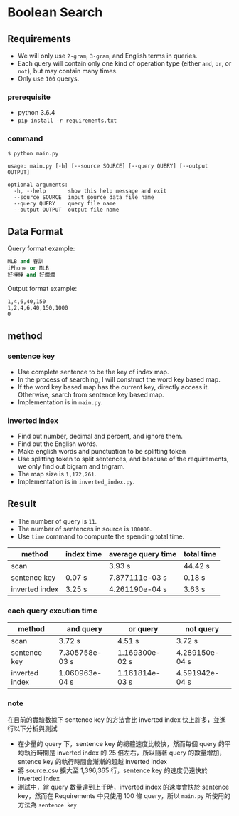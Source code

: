 # Boolean Search

## Requirements
- We will only use `2-gram`, `3-gram`, and English terms in queries.
- Each query will contain only one kind of operation type (either `and`, `or`, or `not`), but may contain many times.
- Only use `100` querys.

### prerequisite
- python 3.6.4
- `pip install -r requirements.txt`

### command
```
$ python main.py
```
```
usage: main.py [-h] [--source SOURCE] [--query QUERY] [--output OUTPUT]

optional arguments:
  -h, --help       show this help message and exit
  --source SOURCE  input source data file name
  --query QUERY    query file name
  --output OUTPUT  output file name
```

## Data Format

Query format example:
```python
MLB and 春訓
iPhone or MLB
好棒棒 and 好爛爛
```

Output format example:
```
1,4,6,40,150
1,2,4,6,40,150,1000
0
```

## method

### sentence key
- Use complete sentence to be the key of index map.
- In the process of searching, I will construct the word key based map.
- If the word key based map has the current key, directly access it. Otherwise, search from sentence key based map.
- Implementation is in `main.py`.

### inverted index
- Find out number, decimal and percent, and ignore them.
- Find out the English words.
- Make english words and punctuation to be splitting token
- Use splitting token to split sentences, and beacuse of the requirements, we only find out bigram and trigram.
- The map size is `1,172,261`.
- Implementation is in `inverted_index.py`.

## Result

- The number of query is `11`.
- The number of sentences in source is `100000`.
- Use `time` command to compuate the spending total time.

| method         | index time | average query time | total time |
| -------------- | ---------- | ------------------ | ---------- |
| scan           |            | 3.93 s             | 44.42 s    |
| sentence key   | 0.07 s     | 7.877111e-03 s     | 0.18 s     |
| inverted index | 3.25 s     | 4.261190e-04 s     | 3.63 s     |

### each query excution time

| method         | and query      | or query       | not query      |
| -------------- | -------------- | -------------- | -------------- |
| scan           | 3.72 s         | 4.51 s         | 3.72 s         |
| sentence key   | 7.305758e-03 s | 1.169300e-02 s | 4.289150e-04 s |
| inverted index | 1.060963e-04 s | 1.161814e-03 s | 4.591942e-04 s |

### note

在目前的實驗數據下 sentence key 的方法會比 inverted index 快上許多，並進行以下分析與測試
- 在少量的 query 下，sentence key 的總體速度比較快，然而每個 query 的平均執行時間是 inverted index 的 25 倍左右，所以隨著 query 的數量增加，sntence key 的執行時間會漸漸的超越 inverted index
- 將 source.csv 擴大至 1,396,365 行，sentence key 的速度仍遠快於 inverted index
- 測試中，當 query 數量達到上千時，inverted index 的速度會快於 sentence key，然而在 Requirements 中只使用 100 條 query，所以 `main.py` 所使用的方法為 `sentence key`
